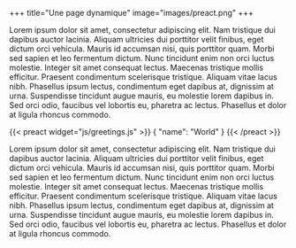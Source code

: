 +++
title="Une page dynamique"
image="images/preact.png"
+++

Lorem ipsum dolor sit amet, consectetur adipiscing elit. Nam tristique dui dapibus auctor lacinia. Aliquam ultricies dui porttitor velit finibus, eget dictum orci vehicula. Mauris id accumsan nisi, quis porttitor quam. Morbi sed sapien et leo fermentum dictum. Nunc tincidunt enim non orci luctus molestie. Integer sit amet consequat lectus. Maecenas tristique mollis efficitur. Praesent condimentum scelerisque tristique. Aliquam vitae lacus nibh. Phasellus ipsum lectus, condimentum eget dapibus at, dignissim at urna. Suspendisse tincidunt augue mauris, eu molestie lorem dapibus in. Sed orci odio, faucibus vel lobortis eu, pharetra ac lectus. Phasellus et dolor at ligula rhoncus commodo.

{{< preact widget="js/greetings.js" >}}
{
  "name": "World"
}
{{< /preact >}}

Lorem ipsum dolor sit amet, consectetur adipiscing elit. Nam tristique dui dapibus auctor lacinia. Aliquam ultricies dui porttitor velit finibus, eget dictum orci vehicula. Mauris id accumsan nisi, quis porttitor quam. Morbi sed sapien et leo fermentum dictum. Nunc tincidunt enim non orci luctus molestie. Integer sit amet consequat lectus. Maecenas tristique mollis efficitur. Praesent condimentum scelerisque tristique. Aliquam vitae lacus nibh. Phasellus ipsum lectus, condimentum eget dapibus at, dignissim at urna. Suspendisse tincidunt augue mauris, eu molestie lorem dapibus in. Sed orci odio, faucibus vel lobortis eu, pharetra ac lectus. Phasellus et dolor at ligula rhoncus commodo.
